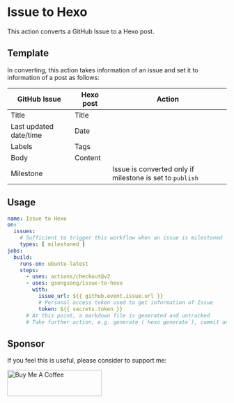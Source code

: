 # Issue to Hexo

This action converts a GitHub Issue to a Hexo post.

## Template

In converting, this action takes information of an issue and set it to information of a post as follows:

| GitHub Issue           | Hexo post | Action                                                   |
|------------------------|-----------|----------------------------------------------------------|
| Title                  | Title     |                                                          |
| Last updated date/time | Date      |                                                          |
| Labels                 | Tags      |                                                          |
| Body                   | Content   |                                                          |
| Milestone              |           | Issue is converted only if milestone is set to `publish` |

## Usage

```yml
name: Issue to Hexo
on:
  issues:
    # Sufficient to trigger this workflow when an issue is milestoned
    types: [ milestoned ]
jobs:
  build:
    runs-on: ubuntu-latest
    steps:
      - uses: actions/checkout@v2
      - uses: gsongsong/issue-to-hexo
        with:
          issue_url: ${{ github.event.issue.url }}
          # Personal access token used to get information of Issue
          token: ${{ secrets.token }}
      # At this point, a markdown file is generated and untracked
      # Take further action, e.g. generate (`hexo generate`), commit and push
```

## Sponsor

If you feel this is useful, please consider to support me:

<a href="https://www.buymeacoffee.com/somidad" target="_blank"><img src="https://cdn.buymeacoffee.com/buttons/v2/default-green.png" alt="Buy Me A Coffee" width="217" height="60" style="height: 60px !important;width: 217px !important;" ></a>
